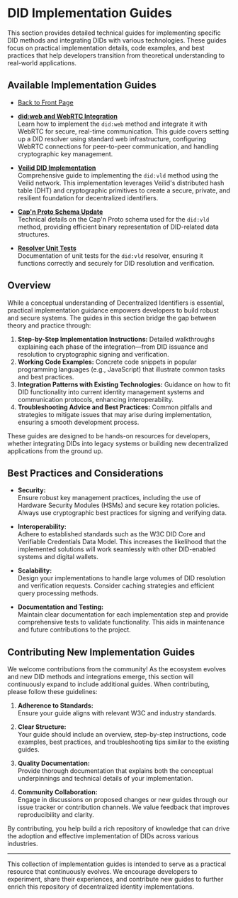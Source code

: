 # DID Implementation Guides



This section provides detailed technical guides for implementing specific DID methods and integrating DIDs with various technologies. These guides focus on practical implementation details, code examples, and best practices that help developers transition from theoretical understanding to real-world applications.

## Available Implementation Guides

- [Back to Front Page](../index.md)
- **[did:web and WebRTC Integration](web.md)**  
  Learn how to implement the `did:web` method and integrate it with WebRTC for secure, real-time communication. This guide covers setting up a DID resolver using standard web infrastructure, configuring WebRTC connections for peer-to-peer communication, and handling cryptographic key management.

- **[Veilid DID Implementation](veilid-did-implementation.md)**  
  Comprehensive guide to implementing the `did:vld` method using the Veilid network. This implementation leverages Veilid's distributed hash table (DHT) and cryptographic primitives to create a secure, private, and resilient foundation for decentralized identifiers.

- **[Cap'n Proto Schema Update](capnp-schema-update.md)**  
  Technical details on the Cap'n Proto schema used for the `did:vld` method, providing efficient binary representation of DID-related data structures.

- **[Resolver Unit Tests](resolver-unit-tests.md)**  
  Documentation of unit tests for the `did:vld` resolver, ensuring it functions correctly and securely for DID resolution and verification.

## Overview

While a conceptual understanding of Decentralized Identifiers is essential, practical implementation guidance empowers developers to build robust and secure systems. The guides in this section bridge the gap between theory and practice through:

1. **Step-by-Step Implementation Instructions:** Detailed walkthroughs explaining each phase of the integration—from DID issuance and resolution to cryptographic signing and verification.
2. **Working Code Examples:** Concrete code snippets in popular programming languages (e.g., JavaScript) that illustrate common tasks and best practices.
3. **Integration Patterns with Existing Technologies:** Guidance on how to fit DID functionality into current identity management systems and communication protocols, enhancing interoperability.
4. **Troubleshooting Advice and Best Practices:** Common pitfalls and strategies to mitigate issues that may arise during implementation, ensuring a smooth development process.

These guides are designed to be hands-on resources for developers, whether integrating DIDs into legacy systems or building new decentralized applications from the ground up.

## Best Practices and Considerations

- **Security:**  
  Ensure robust key management practices, including the use of Hardware Security Modules (HSMs) and secure key rotation policies. Always use cryptographic best practices for signing and verifying data.

- **Interoperability:**  
  Adhere to established standards such as the W3C DID Core and Verifiable Credentials Data Model. This increases the likelihood that the implemented solutions will work seamlessly with other DID-enabled systems and digital wallets.

- **Scalability:**  
  Design your implementations to handle large volumes of DID resolution and verification requests. Consider caching strategies and efficient query processing methods.

- **Documentation and Testing:**  
  Maintain clear documentation for each implementation step and provide comprehensive tests to validate functionality. This aids in maintenance and future contributions to the project.

## Contributing New Implementation Guides

We welcome contributions from the community! As the ecosystem evolves and new DID methods and integrations emerge, this section will continuously expand to include additional guides. When contributing, please follow these guidelines:

1. **Adherence to Standards:**  
   Ensure your guide aligns with relevant W3C and industry standards.

2. **Clear Structure:**  
   Your guide should include an overview, step-by-step instructions, code examples, best practices, and troubleshooting tips similar to the existing guides.

3. **Quality Documentation:**  
   Provide thorough documentation that explains both the conceptual underpinnings and technical details of your implementation.

4. **Community Collaboration:**  
   Engage in discussions on proposed changes or new guides through our issue tracker or contribution channels. We value feedback that improves reproducibility and clarity.

By contributing, you help build a rich repository of knowledge that can drive the adoption and effective implementation of DIDs across various industries.

---

This collection of implementation guides is intended to serve as a practical resource that continuously evolves. We encourage developers to experiment, share their experiences, and contribute new guides to further enrich this repository of decentralized identity implementations.
